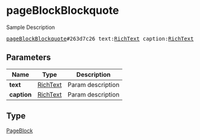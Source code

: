 # pageBlockBlockquote

Sample Description

<pre>
<a href="../constructor/pageBlockBlockquote.md">pageBlockBlockquote</a>#263d7c26 text:<a href="../type/RichText.md">RichText</a> caption:<a href="../type/RichText.md">RichText</a> = <a href="../type/PageBlock.md">PageBlock</a>;
</pre>

## Parameters

| Name | Type | Description |
|------|:----:|-------------|
| **text** | [RichText](../type/RichText.md) | Param description |
| **caption** | [RichText](../type/RichText.md) | Param description |

## Type

[PageBlock](../type/PageBlock.md)
